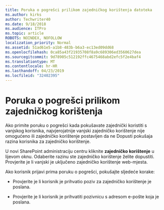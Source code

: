 ```yaml
---
title: Poruka o pogrešci prilikom zajedničkog korištenja datoteka
ms.author: kirks
author: Techwriter40
ms.date: 9/18/2018
ms.audience: ITPro
ms.topic: article
ROBOTS: NOINDEX, NOFOLLOW
localization_priority: Normal
ms.assetid: 51ad61e5-a1b8-483b-b6a3-ec13ed09dd68
ms.openlocfilehash: 0ca85a43f21935708f8a9c689306ed3560627dea
ms.sourcegitcommit: 9d78905c512192ffc4675468abd2efc5f2e4baf4
ms.translationtype: MT
ms.contentlocale: hr-HR
ms.lasthandoff: 04/23/2019
ms.locfileid: "32402395"
---
```

# <a name="error-messages-when-sharing"></a>Poruka o pogrešci prilikom zajedničkog korištenja

Ako primite poruku o pogrešci kada pokušavate zajednički koristiti s vanjskog korisnika, najvjerojatnije vanjski zajedničko korištenje nije omogućeno ili zajedničko korištenje postavljen da ne Dopusti pokušaja razina korisnika za zajedničko korištenje.
  
U novi SharePoint administraciju centru kliknite **zajedničko korištenje** u lijevom oknu. Odaberite razinu ste zajedničko korištenje želite dopustiti. Provjerite je li vanjski je uključeno zajedničko korištenje web-mjesta. 
  
Ako korisnik prijavi prima poruku o pogrešci, pokušajte sljedeće korake:
  
- Provjerite je li korisnik je prihvatio poziv za zajedničko korištenje je poslana.
    
- Provjerite je li korisnik je prihvatiti pozivnicu s adresom e-pošte koja je poslana.
    

